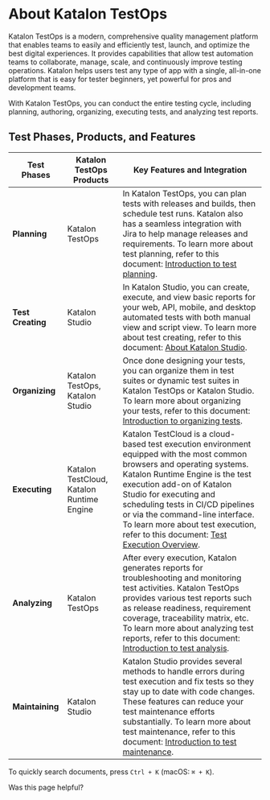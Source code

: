 # About Katalon TestOps  

Katalon TestOps is a modern, comprehensive quality management platform that enables teams to easily and efficiently test, launch, and optimize the best digital experiences. It provides capabilities that allow test automation teams to collaborate, manage, scale, and continuously improve testing operations. Katalon helps users test any type of app with a single, all-in-one platform that is easy for tester beginners, yet powerful for pros and development teams.  

With Katalon TestOps, you can conduct the entire testing cycle, including planning, authoring, organizing, executing tests, and analyzing test reports.  

## Test Phases, Products, and Features  

| **Test Phases**  | **Katalon TestOps Products**       | **Key Features and Integration**  |
|-----------------|--------------------------------|----------------------------------|
| **Planning**    | Katalon TestOps               | In Katalon TestOps, you can plan tests with releases and builds, then schedule test runs. Katalon also has a seamless integration with Jira to help manage releases and requirements. To learn more about test planning, refer to this document: [Introduction to test planning](#). |
| **Test Creating** | Katalon Studio               | In Katalon Studio, you can create, execute, and view basic reports for your web, API, mobile, and desktop automated tests with both manual view and script view. To learn more about test creating, refer to this document: [About Katalon Studio](#). |
| **Organizing**   | Katalon TestOps, Katalon Studio | Once done designing your tests, you can organize them in test suites or dynamic test suites in Katalon TestOps or Katalon Studio. To learn more about organizing your tests, refer to this document: [Introduction to organizing tests](#). |
| **Executing**    | Katalon TestCloud, Katalon Runtime Engine | Katalon TestCloud is a cloud-based test execution environment equipped with the most common browsers and operating systems. Katalon Runtime Engine is the test execution add-on of Katalon Studio for executing and scheduling tests in CI/CD pipelines or via the command-line interface. To learn more about test execution, refer to this document: [Test Execution Overview](#). |
| **Analyzing**    | Katalon TestOps               | After every execution, Katalon generates reports for troubleshooting and monitoring test activities. Katalon TestOps provides various test reports such as release readiness, requirement coverage, traceability matrix, etc. To learn more about analyzing test reports, refer to this document: [Introduction to test analysis](#). |
| **Maintaining**  | Katalon Studio               | Katalon Studio provides several methods to handle errors during test execution and fix tests so they stay up to date with code changes. These features can reduce your test maintenance efforts substantially. To learn more about test maintenance, refer to this document: [Introduction to test maintenance](#). |

To quickly search documents, press `Ctrl + K` (macOS: `⌘ + K`).  

Was this page helpful?
